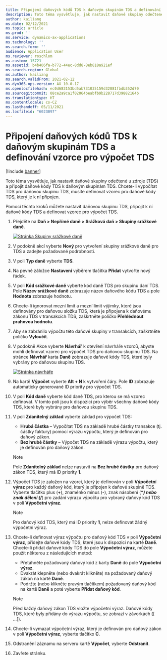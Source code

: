 ```yaml
---
title: Připojení daňových kódů TDS k daňovým skupinám TDS a definování vzorce pro výpočet TDS
description: Toto téma vysvětluje, jak nastavit daňové skupiny odečtené u zdroje (TDS) a připojit daňové kódy TDS k daňovým skupinám TDS. Chcete-li vypočítat TDS pro daňovou skupinu TDS, musíte definovat vzorec pro daňové kódy TDS, který je k ní připojen.
author: kailiang
ms.date: 02/12/2021
ms.topic: article
ms.prod: ''
ms.service: dynamics-ax-applications
ms.technology: ''
ms.search.form: ''
audience: Application User
ms.reviewer: roschlom
ms.custom: 15721
ms.assetid: b4b406fa-b772-44ec-8dd8-8eb818a921ef
ms.search.region: Global
ms.author: kailiang
ms.search.validFrom: 2021-02-12
ms.dyn365.ops.version: AX 10.0.17
ms.openlocfilehash: ec0d683153bd5ab731035159d32881fbdb352d70
ms.sourcegitcommit: 08ce2a9ca1f02064beabfb9b228717d39882164b
ms.translationtype: HT
ms.contentlocale: cs-CZ
ms.lasthandoff: 05/11/2021
ms.locfileid: "6023097"
---
```

# <a name="attach-tds-tax-codes-to-tds-tax-groups-and-define-the-formula-for-calculating-tds"></a>Připojení daňových kódů TDS k daňovým skupinám TDS a definování vzorce pro výpočet TDS

[!include [banner](../includes/banner.md)]

Toto téma vysvětluje, jak nastavit daňové skupiny odečtené u zdroje (TDS) a připojit daňové kódy TDS k daňovým skupinám TDS. Chcete-li vypočítat TDS pro daňovou skupinu TDS, musíte definovat vzorec pro daňové kódy TDS, který je k ní připojen.

Pomocí těchto kroků můžete nastavit daňovou skupinu TDS, připojit k ní daňové kódy TDS a definovat vzorec pro výpočet TDS.

1. Přejděte na **Daň \> Nepřímé daně \> Srážková daň \> Skupiny srážkové daně**.

    [![Stránka Skupiny srážkové daně](./media/apac-ind-TDS-29.png)](./media/apac-ind-TDS-29.png)

2. V podokně akcí vyberte **Nový** pro vytvoření skupiny srážkové daně pro TDS a zadejte požadované podrobnosti.
3. V poli **Typ daně** vyberte **TDS**.
4. Na pevné záložce **Nastavení** výběrem tlačítka **Přidat** vytvořte nový řádek.
5. V poli **Kód srážkové daně** vyberte kód daně TDS pro skupinu daní TDS. Pole **Název srážkové daně** zobrazuje název daňového kódu TDS a pole **Hodnota** zobrazuje hodnotu.
6. Chcete-li ignorovat mezní limit a mezní limit výjimky, které jsou definovány pro daňovou složku TDS, která je připojena k daňovému zákonu TDS v transakcích TDS, zaškrtněte políčko **Přehlédnout prahovou hodnotu**.
7. Aby se zabránilo výpočtu této daňové skupiny v transakcích, zaškrtněte políčko **Vyloučit**.
8. V podokně Akce vyberte **Návrhář** k otevření návrháře vzorců, abyste mohli definovat vzorec pro výpočet TDS pro daňovou skupinu TDS. Na stránce **Návrhář** karta **Daně** zobrazuje daňové kódy TDS, které byly vybrány pro daňovou skupinu TDS.

    [![Stránka návrháře](./media/apac-ind-TDS-30.png)](./media/apac-ind-TDS-30.png)

9. Na kartě **Výpočet** vyberte **Alt + N** k vytvoření čáry. Pole **ID** zobrazuje automaticky generované ID priority pro výpočet TDS.
10. V poli **Kód daně** vyberte kód daně TDS, pro kterou se má vzorec definovat. V tomto poli jsou k dispozici pro výběr všechny daňové kódy TDS, které byly vybrány pro daňovou skupinu TDS.
11. V poli **Zdanitelný základ** vyberte základ pro výpočet TDS:

    - **Hrubá částka** – Vypočítat TDS na základě hrubé částky transakce (tj. částky faktury) pomocí výrazu výpočtu, který je definován pro daňový zákon.
    - **Bez hrubé částky** – Výpočet TDS na základě výrazu výpočtu, který je definován pro daňový zákon.

    > [!NOTE]
    > Pole **Zdanitelný základ** nelze nastavit na **Bez hrubé částky** pro daňový zákon TDS, který má ID priority **1**.

12. Výpočet TDS je založen na vzorci, který je definován v poli **Výpočetní výraz** pro každý daňový kód, který je připojen k daňové skupině TDS. Vyberte tlačítko plus (**+**), znaménko minus (**-**), znak násobení (**\**_) nebo znak dělení (_*/**) pro zadání výrazu výpočtu pro vybraný daňový kód TDS v poli **Výpočetní výraz**.

    > [!NOTE]
    > Pro daňový kód TDS, který má ID priority **1**, nelze definovat žádný výpočetní výraz.

13. Chcete-li definovat výraz výpočtu pro daňový kód TDS v poli **Výpočetní výraz**, přidejte daňové kódy TDS, které jsou k dispozici na kartě **Daně**. Chcete-li přidat daňové kódy TDS do pole **Výpočetní výraz**, můžete použít některou z následujících metod:

    - Přetáhněte požadovaný daňový kód z karty **Daně** do pole **Výpočetní výraz**.
    - Dvakrát klepněte (nebo dvakrát klikněte) na požadovaný daňový zákon na kartě **Daně**.
    - Podržte (nebo klikněte pravým tlačítkem) požadovaný daňový kód na kartě **Daně** a poté vyberte **Přidat daňový kód**.

    > [!NOTE]
    > Před každý daňový zákon TDS vložte výpočetní výraz. Daňové kódy TDS, které byly přidány do výrazu výpočtu, se zobrazí v závorkách (\[ ...\]).

14. Chcete-li vymazat výpočetní výraz, který je definován pro daňový zákon v poli **Výpočetní výraz**, vyberte tlačítko **C**.
15. Odstranění záznamu na serveru kartě **Výpočet**, vyberte **Odstranit**.
16. Zavřete stránku.
